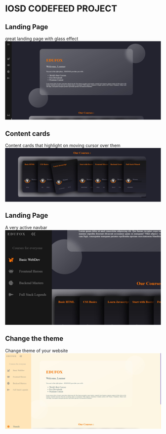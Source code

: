 # IOSD CODEFEED PROJECT

## Landing Page
great landing page with glass effect
![Landing-Page](/imgs/landing-page.jpg)

## Content cards
Content cards that highlight on moving cursor over them
![Content-Cards](/imgs/content-cards.jpg)

## Landing Page
A very active navbar
![Active-Navbar](/imgs/acitve-navbar.jpg)

## Change the theme
Change theme of your website
![themify](/imgs/themify.jpg)
